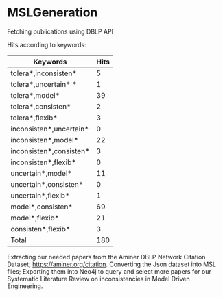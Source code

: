 # MSLGeneration

Fetching publications using DBLP API

Hits according to keywords:

| Keywords  | Hits |
| ------------- | ------------- |
| tolera*,inconsisten*   |5  |
| tolera*,uncertain* *   |1  |
| tolera*,model*    |39
| tolera*,consisten*   |2  |
| tolera*,flexib*   |3  |
| inconsisten*,uncertain*   |0  |
| inconsisten*,model*   |22  |
| inconsisten*,consisten*   |3  |
| inconsisten*,flexib*   |0  |
| uncertain*,model*   |11  |
| uncertain*,consisten*   |0  |
| uncertain*,flexib*   |1  |
| model*,consisten*   |69  |
| model*,flexib*   |21  |
| consisten*,flexib*   |3  |
| Total   |180  |


Extracting our needed papers from the Aminer DBLP Network Citation Dataset; https://aminer.org/citation. 
Converting the Json dataset into MSL files;
Exporting them into Neo4j to query and select more papers for our Systematic Literature Review on inconsistencies in Model Driven Engineering.
